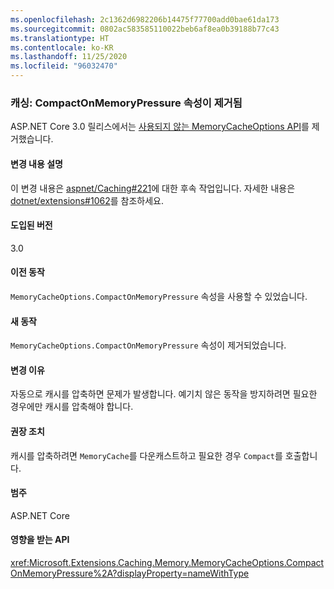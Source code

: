```yaml
---
ms.openlocfilehash: 2c1362d6982206b14475f77700add0bae61da173
ms.sourcegitcommit: 0802ac583585110022beb6af8ea0b39188b77c43
ms.translationtype: HT
ms.contentlocale: ko-KR
ms.lasthandoff: 11/25/2020
ms.locfileid: "96032470"
---
```

### <a name="caching-compactonmemorypressure-property-removed"></a>캐싱: CompactOnMemoryPressure 속성이 제거됨

ASP.NET Core 3.0 릴리스에서는 [사용되지 않는 MemoryCacheOptions API](https://github.com/dotnet/extensions/blob/dc5c593da7b72c82e6fe85abb91d03818f9b700c/src/Caching/Memory/src/MemoryCacheOptions.cs#L17-L18)를 제거했습니다.

#### <a name="change-description"></a>변경 내용 설명

이 변경 내용은 [aspnet/Caching#221](https://github.com/aspnet/Caching/issues/221)에 대한 후속 작업입니다. 자세한 내용은 [dotnet/extensions#1062](https://github.com/dotnet/extensions/issues/1062)를 참조하세요.

#### <a name="version-introduced"></a>도입된 버전

3.0

#### <a name="old-behavior"></a>이전 동작

`MemoryCacheOptions.CompactOnMemoryPressure` 속성을 사용할 수 있었습니다.

#### <a name="new-behavior"></a>새 동작

`MemoryCacheOptions.CompactOnMemoryPressure` 속성이 제거되었습니다.

#### <a name="reason-for-change"></a>변경 이유

자동으로 캐시를 압축하면 문제가 발생합니다. 예기치 않은 동작을 방지하려면 필요한 경우에만 캐시를 압축해야 합니다.

#### <a name="recommended-action"></a>권장 조치

캐시를 압축하려면 `MemoryCache`를 다운캐스트하고 필요한 경우 `Compact`를 호출합니다.

#### <a name="category"></a>범주

ASP.NET Core

#### <a name="affected-apis"></a>영향을 받는 API

<xref:Microsoft.Extensions.Caching.Memory.MemoryCacheOptions.CompactOnMemoryPressure%2A?displayProperty=nameWithType>

<!--

#### Affected APIs

`Overload:Microsoft.Extensions.Caching.Memory.MemoryCacheOptions.CompactOnMemoryPressure`

-->

